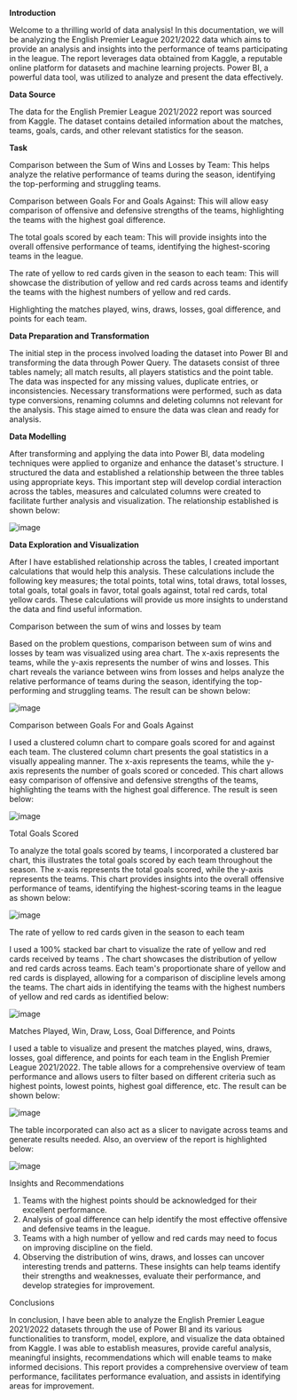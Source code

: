 **Introduction**


Welcome to a thrilling world of data analysis! In this documentation, we will be analyzing the English Premier League 2021/2022 data which aims to provide an analysis and insights into the performance of teams participating in the league. The report leverages data obtained from Kaggle, a reputable online platform for datasets and machine learning projects. Power BI, a powerful data tool, was utilized to analyze and present the data effectively.


**Data Source**

The data for the English Premier League 2021/2022 report was sourced from Kaggle. The dataset contains detailed information about the matches, teams, goals, cards, and other relevant statistics for the season.


**Task**

Comparison between the Sum of Wins and Losses by Team: This helps analyze the relative performance of teams during the season, identifying the top-performing and struggling teams.

Comparison between Goals For and Goals Against: This will allow easy comparison of offensive and defensive strengths of the teams, highlighting the teams with the highest goal difference.

The total goals scored by each team: This will provide insights into the overall offensive performance of teams, identifying the highest-scoring teams in the league.

The rate of yellow to red cards given in the season to each team: This will showcase the distribution of yellow and red cards across teams and identify the teams with the highest numbers of yellow and red cards.

Highlighting the matches played, wins, draws, losses, goal difference, and points for each team.


**Data Preparation and Transformation**

The initial step in the process involved loading the dataset into Power BI and transforming the data through Power Query. The datasets consist of three tables namely; all match results, all players statistics and the point table. The data was inspected for any missing values, duplicate entries, or inconsistencies. Necessary transformations were performed, such as data type conversions, renaming columns and deleting columns not relevant for the analysis. This stage aimed to ensure the data was clean and ready for analysis.


**Data Modelling**

After transforming and applying the data into Power BI, data modeling techniques were applied to organize and enhance the dataset's structure. I structured the data and established a relationship between the three tables using appropriate keys. This important step will develop cordial interaction across the tables, measures and calculated columns were created to facilitate further analysis and visualization. The relationship established is shown below:

![image](https://github.com/Anuoluwa222/English-Premier-League-Report-2021-2022-prepared-by-Anuoluwapo-Ogidan/assets/141835580/27a1282b-e03c-40ae-bd73-7c5553d4e883)


**Data Exploration and Visualization**

After I have established relationship across the tables, I created important calculations that would help this analysis. These calculations include the following key measures; the total points, total wins, total draws, total losses, total goals, total goals in favor, total goals against, total red cards, total yellow cards. These calculations will provide us more insights to understand the data and find useful information.

Comparison between the sum of wins and losses by team

Based on the problem questions, comparison between sum of wins and losses by team was visualized using area chart. The x-axis represents the teams, while the y-axis represents the number of wins and losses. This chart reveals the variance between wins from losses and helps analyze the relative performance of teams during the season, identifying the top-performing and struggling teams. The result can be shown below:

![image](https://github.com/Anuoluwa222/English-Premier-League-Report-2021-2022-prepared-by-Anuoluwapo-Ogidan/assets/141835580/ce46cbb3-c3e9-4d25-88e1-95c2b7090a1b)


Comparison between Goals For and Goals Against 

I used a clustered column chart to compare goals scored for and against each team. The clustered column chart presents the goal statistics in a visually appealing manner. The x-axis represents the teams, while the y-axis represents the number of goals scored or conceded. This chart allows easy comparison of offensive and defensive strengths of the teams, highlighting the teams with the highest goal difference. The result is seen below:

![image](https://github.com/Anuoluwa222/English-Premier-League-Report-2021-2022-prepared-by-Anuoluwapo-Ogidan/assets/141835580/f0bf815f-0599-445c-967a-37324dac2f71)


Total Goals Scored 

To analyze the total goals scored by teams, I incorporated a clustered bar chart, this illustrates the total goals scored by each team throughout the season. The x-axis represents the total goals scored, while the y-axis represents the teams. This chart provides insights into the overall offensive performance of teams, identifying the highest-scoring teams in the league as shown below:

![image](https://github.com/Anuoluwa222/English-Premier-League-Report-2021-2022-prepared-by-Anuoluwapo-Ogidan/assets/141835580/c85e7337-6f37-4792-909e-8dfe375f0eb6)


The rate of yellow to red cards given in the season to each team

I used a 100% stacked bar chart to visualize the rate of yellow and red cards received by teams . The chart showcases the distribution of yellow and red cards across teams. Each team's proportionate share of yellow and red cards is displayed, allowing for a comparison of discipline levels among the teams. The chart aids in identifying the teams with the highest numbers of yellow and red cards as identified below:

![image](https://github.com/Anuoluwa222/English-Premier-League-Report-2021-2022-prepared-by-Anuoluwapo-Ogidan/assets/141835580/ab79cabc-e389-47c2-aa0e-df52fe43e11b)


Matches Played, Win, Draw, Loss, Goal Difference, and Points 

I used a table to visualize and present the matches played, wins, draws, losses, goal difference, and points for each team in the English Premier League 2021/2022. The table allows for a comprehensive overview of team performance and allows users to filter based on different criteria such as highest points, lowest points, highest goal difference, etc. The result can be shown below:

![image](https://github.com/Anuoluwa222/English-Premier-League-Report-2021-2022-prepared-by-Anuoluwapo-Ogidan/assets/141835580/f02a0bde-889e-478d-9dc1-f568da160644)


The table incorporated can also act as a slicer to navigate across teams and generate results needed. Also, an overview of the report is highlighted below:

![image](https://github.com/Anuoluwa222/English-Premier-League-Report-2021-2022-prepared-by-Anuoluwapo-Ogidan/assets/141835580/fe4fa62f-e1d6-4388-b1a8-fce070027030)


Insights and Recommendations


1. Teams with the highest points should be acknowledged for their excellent performance.
2. Analysis of goal difference can help identify the most effective offensive and defensive teams in the league.
3. Teams with a high number of yellow and red cards may need to focus on improving discipline on the field.
4. Observing the distribution of wins, draws, and losses can uncover interesting trends and patterns.
These insights can help teams identify their strengths and weaknesses, evaluate their performance, and develop strategies for improvement.


Conclusions

In conclusion, I have been able to analyze the English Premier League 2021/2022 datasets through the use of Power BI and its various functionalities to transform, model, explore, and visualize the data obtained from Kaggle. I was able to establish measures, provide careful analysis, meaningful insights, recommendations which will enable teams to make informed decisions. This report provides a comprehensive overview of team performance, facilitates performance evaluation, and assists in identifying areas for improvement.
